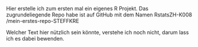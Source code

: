 Hier erstelle ich zum ersten mal ein eigenes R Projekt.
Das zugrundeliegende Repo habe ist auf GitHub mit dem Namen RstatsZH-K008 /mein-erstes-repo-STEFFKRE

Welcher Text hier nützlich sein könnte, verstehe ich noch nicht, darum lass ich es dabei bewenden.
